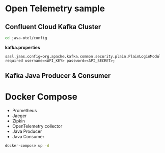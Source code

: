# Open Telemetry sample 

## Confluent Cloud Kafka Cluster

```sh
cd java-otel/config 
```

**kafka.properties** 

```properties
sasl.jaas.config=org.apache.kafka.common.security.plain.PlainLoginModule required username=<API_KEY> password=<API_SECRET>;
```

## Kafka Java Producer & Consumer 

# Docker Compose 
 
 - Prometheus 
 - Jaeger
 - Zipkin 
 - OpenTelemetry collector 
 - Java Producer 
 - Java Consumer 

```sh
docker-compose up -d
```


